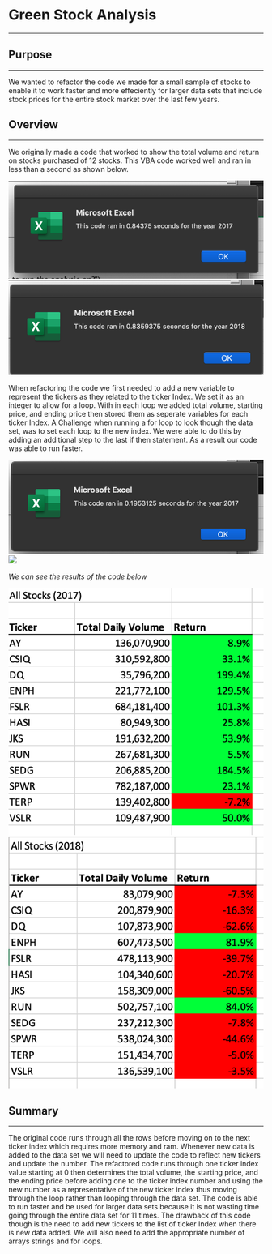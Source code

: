 # Green Stock Analysis
---
## Purpose
---
  We wanted to refactor the code we made for a small sample of stocks to enable it to work faster and more effeciently for larger data sets that include stock prices for the entire stock market over the last few years.

## Overview
---
  We originally made a code that worked to show the total volume and return on stocks purchased of 12 stocks. This VBA code worked well and ran in less than a second as shown below.

<img src="Resources/Code_Runtime_2017.PNG">

<img src="Resources/Code_Runtime_2018.PNG">

  When refactoring the code we first needed to add a new variable to represent the tickers as they related to the ticker Index. We set it as an integer to allow for a loop. With in each loop we added total volume, starting price, and ending price then stored them as seperate variables for each ticker Index. A Challenge when running a for loop to look though the data set, was to set each loop to the new index. We were able to do this by adding an additional step to the last if then statement. As a result our code was able to run faster.

<img src="Resources/Code_Runtime_2017_Refactored.PNG">
<img src="Resources/Code_Runtime_2018_Refactored.PN">

*We can see the results of the code below*

<img src="Resources/Screenshot_Excel 2017.png">
<img src="Resources/Screenshot_Excel 2018.png">

## Summary
---
  The original code runs through all the rows before moving on to the next ticker index which requires more memory and ram. Whenever new data is added to the data set we will need to update the code to reflect new tickers and update the number.
  The refactored code runs through one ticker index value starting at 0 then determines the total volume, the starting price, and the ending price before adding one to the ticker index number and using the new number as a representative of the new ticker index thus moving through the loop rather than looping through the data set.
	The code is able to run faster and be used for larger data sets because it is not wasting time going through the entire data set for 11 times. The drawback of this code though is the need to add new tickers to the list of ticker Index when there is new data added. We will also need to add the appropriate number of arrays strings and for loops.

